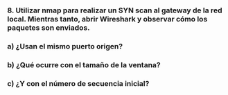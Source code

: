 ### 8. Utilizar nmap para realizar un SYN scan al gateway de la red local. Mientras tanto, abrir Wireshark y observar cómo los paquetes son enviados.

### a) ¿Usan el mismo puerto origen?
### b) ¿Qué ocurre con el tamaño de la ventana?
### c) ¿Y con el número de secuencia inicial?
